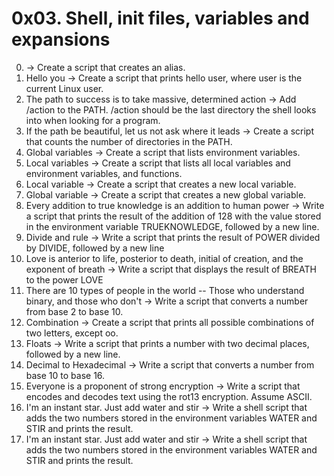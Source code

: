 # 0x03. Shell, init files, variables and expansions

0. <o> -> Create a script that creates an alias.
1. Hello you -> Create a script that prints hello user, where user is the current Linux user.
2. The path to success is to take massive, determined action -> Add /action to the PATH. /action should be the last directory the shell looks into when looking for a program.
3. If the path be beautiful, let us not ask where it leads -> Create a script that counts the number of directories in the PATH.
4. Global variables -> Create a script that lists environment variables.
5. Local variables -> Create a script that lists all local variables and environment variables, and functions.
6. Local variable -> Create a script that creates a new local variable.
7. Global variable -> Create a script that creates a new global variable.
8. Every addition to true knowledge is an addition to human power -> Write a script that prints the result of the addition of 128 with the value stored in the environment variable TRUEKNOWLEDGE, followed by a new line.
9. Divide and rule -> Write a script that prints the result of POWER divided by DIVIDE, followed by a new line
10. Love is anterior to life, posterior to death, initial of creation, and the exponent of breath -> Write a script that displays the result of BREATH to the power LOVE
11. There are 10 types of people in the world -- Those who understand binary, and those who don't -> Write a script that converts a number from base 2 to base 10.
12. Combination -> Create a script that prints all possible combinations of two letters, except oo.
13. Floats -> Write a script that prints a number with two decimal places, followed by a new line.
14. Decimal to Hexadecimal -> Write a script that converts a number from base 10 to base 16.
15. Everyone is a proponent of strong encryption -> Write a script that encodes and decodes text using the rot13 encryption. Assume ASCII.
17. I'm an instant star. Just add water and stir -> Write a shell script that adds the two numbers stored in the environment variables WATER and STIR and prints the result.
17. I'm an instant star. Just add water and stir -> Write a shell script that adds the two numbers stored in the environment variables WATER and STIR and prints the result.
